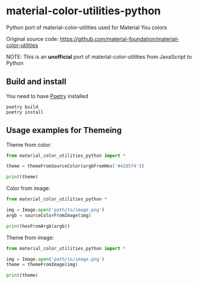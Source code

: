 # material-color-utilities-python

Python port of material-color-utilities used for Material You colors

Original source code: https://github.com/material-foundation/material-color-utilities

NOTE: This is an **unofficial** port of material-color-utilities from JavaScript to Python

## Build and install

You need to have [Poetry](https://python-poetry.org) installed

```shell
poetry build
poetry install
```

## Usage examples for Themeing

Theme from color:

``` python
from material_color_utilities_python import *

theme = themeFromSourceColor(argbFromHex('#4285f4'))

print(theme)
```

Color from image:

``` python
from material_color_utilities_python *

img = Image.open('path/to/image.png')
argb = sourceColorFromImage(img)

print(hexFromArgb(argb))
```

Theme from image:

``` python
from material_color_utilities_python import *

img = Image.open('path/to/image.png')
theme = themeFromImage(img)

print(theme)
```
